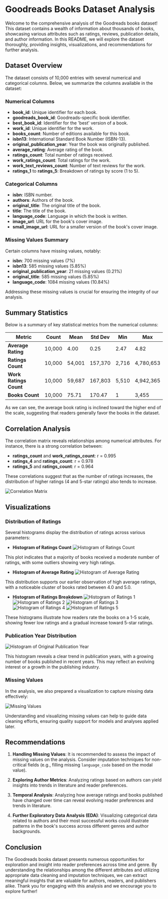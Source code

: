 
# Goodreads Books Dataset Analysis

Welcome to the comprehensive analysis of the Goodreads books dataset! This dataset contains a wealth of information about thousands of books, showcasing various attributes such as ratings, reviews, publication details, and author information. In this README, we will explore the dataset thoroughly, providing insights, visualizations, and recommendations for further analysis.

## Dataset Overview

The dataset consists of 10,000 entries with several numerical and categorical columns. Below, we summarize the columns available in the dataset:

### Numerical Columns
- **book_id**: Unique identifier for each book.
- **goodreads_book_id**: Goodreads-specific book identifier.
- **best_book_id**: Identifier for the 'best' version of a book.
- **work_id**: Unique identifier for the work.
- **books_count**: Number of editions available for this book.
- **isbn13**: International Standard Book Number (ISBN-13).
- **original_publication_year**: Year the book was originally published.
- **average_rating**: Average rating of the book.
- **ratings_count**: Total number of ratings received.
- **work_ratings_count**: Total ratings for the work.
- **work_text_reviews_count**: Number of text reviews for the work.
- **ratings_1** to **ratings_5**: Breakdown of ratings by score (1 to 5).

### Categorical Columns
- **isbn**: ISBN number.
- **authors**: Authors of the book.
- **original_title**: The original title of the book.
- **title**: The title of the book.
- **language_code**: Language in which the book is written.
- **image_url**: URL for the book's cover image.
- **small_image_url**: URL for a smaller version of the book's cover image.

### Missing Values Summary
Certain columns have missing values, notably:
- **isbn**: 700 missing values (7%)
- **isbn13**: 585 missing values (5.85%)
- **original_publication_year**: 21 missing values (0.21%)
- **original_title**: 585 missing values (5.85%)
- **language_code**: 1084 missing values (10.84%)

Addressing these missing values is crucial for ensuring the integrity of our analysis.

## Summary Statistics

Below is a summary of key statistical metrics from the numerical columns:

| Metric                         | Count       | Mean        | Std Dev      | Min         | Max         |
|--------------------------------|-------------|-------------|--------------|-------------|-------------|
| **Average Rating**             | 10,000      | 4.00        | 0.25         | 2.47        | 4.82        |
| **Ratings Count**              | 10,000      | 54,001      | 157,370      | 2,716       | 4,780,653   |
| **Work Ratings Count**         | 10,000      | 59,687      | 167,803      | 5,510       | 4,942,365   |
| **Books Count**                | 10,000      | 75.71       | 170.47       | 1           | 3,455       |

As we can see, the average book rating is inclined toward the higher end of the scale, suggesting that readers generally favor the books in the dataset.

## Correlation Analysis

The correlation matrix reveals relationships among numerical attributes. For instance, there is a strong correlation between:

- **ratings_count** and **work_ratings_count**: r = 0.995
- **ratings_4** and **ratings_count**: r = 0.978
- **ratings_5** and **ratings_count**: r = 0.964

These correlations suggest that as the number of ratings increases, the distribution of higher ratings (4 and 5-star ratings) also tends to increase.

![Correlation Matrix](correlation_matrix.png)

## Visualizations

### Distribution of Ratings

Several histograms display the distribution of ratings across various parameters:

- **Histogram of Ratings Count**
![Histogram of Ratings Count](histogram_ratings_count.png)

This plot indicates that a majority of books received a moderate number of ratings, with some outliers showing very high ratings.

- **Histogram of Average Rating**
![Histogram of Average Rating](histogram_average_rating.png)

This distribution supports our earlier observation of high average ratings, with a noticeable cluster of books rated between 4.0 and 5.0.

- **Histogram of Ratings Breakdown**
![Histogram of Ratings 1](histogram_ratings_1.png)
![Histogram of Ratings 2](histogram_ratings_2.png)
![Histogram of Ratings 3](histogram_ratings_3.png)
![Histogram of Ratings 4](histogram_ratings_4.png)
![Histogram of Ratings 5](histogram_ratings_5.png)

These histograms illustrate how readers rate the books on a 1-5 scale, showing fewer low ratings and a gradual increase toward 5-star ratings.

### Publication Year Distribution

![Histogram of Original Publication Year](histogram_original_publication_year.png)

This histogram reveals a clear trend in publication years, with a growing number of books published in recent years. This may reflect an evolving interest or a growth in the publishing industry.

### Missing Values

In the analysis, we also prepared a visualization to capture missing data effectively:

![Missing Values](missing_values.png)

Understanding and visualizing missing values can help to guide data cleaning efforts, ensuring quality support for models and analyses applied later.

## Recommendations

1. **Handling Missing Values**: It is recommended to assess the impact of missing values on the analysis. Consider imputation techniques for non-critical fields (e.g., filling missing `language_code` based on the modal value).

2. **Exploring Author Metrics**: Analyzing ratings based on authors can yield insights into trends in literature and reader preferences. 

3. **Temporal Analysis**: Analyzing how average ratings and books published have changed over time can reveal evolving reader preferences and trends in literature.

4. **Further Exploratory Data Analysis (EDA)**: Visualizing categorical data related to authors and their most successful works could illustrate patterns in the book's success across different genres and author backgrounds.

## Conclusion

The Goodreads books dataset presents numerous opportunities for exploration and insight into reader preferences across time and genre. By understanding the relationships among the different attributes and utilizing appropriate data cleaning and imputation techniques, we can extract meaningful insights that are valuable for authors, readers, and publishers alike. Thank you for engaging with this analysis and we encourage you to explore further!


